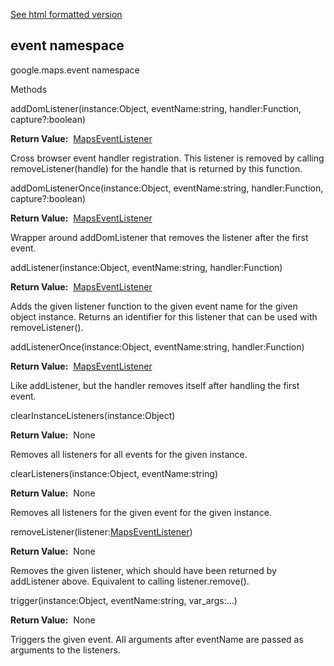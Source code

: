 [See html formatted version](https://huasofoundries.github.io/google-maps-documentation/event.html)


event namespace
---------------

google.maps.event namespace

Methods

addDomListener(instance:Object, eventName:string, handler:Function, capture?:boolean)

**Return Value:**  [MapsEventListener](https://github.com/amenadiel/google-maps-documentation/blob/master/docs/MapsEventListener.md)

Cross browser event handler registration. This listener is removed by calling removeListener(handle) for the handle that is returned by this function.

addDomListenerOnce(instance:Object, eventName:string, handler:Function, capture?:boolean)

**Return Value:**  [MapsEventListener](https://github.com/amenadiel/google-maps-documentation/blob/master/docs/MapsEventListener.md)

Wrapper around addDomListener that removes the listener after the first event.

addListener(instance:Object, eventName:string, handler:Function)

**Return Value:**  [MapsEventListener](https://github.com/amenadiel/google-maps-documentation/blob/master/docs/MapsEventListener.md)

Adds the given listener function to the given event name for the given object instance. Returns an identifier for this listener that can be used with removeListener().

addListenerOnce(instance:Object, eventName:string, handler:Function)

**Return Value:**  [MapsEventListener](https://github.com/amenadiel/google-maps-documentation/blob/master/docs/MapsEventListener.md)

Like addListener, but the handler removes itself after handling the first event.

clearInstanceListeners(instance:Object)

**Return Value:**  None

Removes all listeners for all events for the given instance.

clearListeners(instance:Object, eventName:string)

**Return Value:**  None

Removes all listeners for the given event for the given instance.

removeListener(listener:[MapsEventListener](https://github.com/amenadiel/google-maps-documentation/blob/master/docs/MapsEventListener.md))

**Return Value:**  None

Removes the given listener, which should have been returned by addListener above. Equivalent to calling listener.remove().

trigger(instance:Object, eventName:string, var\_args:...)

**Return Value:**  None

Triggers the given event. All arguments after eventName are passed as arguments to the listeners.